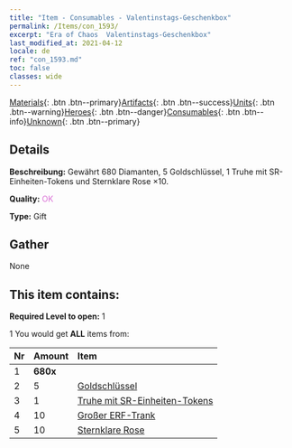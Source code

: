 ```yaml
---
title: "Item - Consumables - Valentinstags-Geschenkbox"
permalink: /Items/con_1593/
excerpt: "Era of Chaos  Valentinstags-Geschenkbox"
last_modified_at: 2021-04-12
locale: de
ref: "con_1593.md"
toc: false
classes: wide
---
```

 [Materials](/de/Items/){: .btn .btn--primary}[Artifacts](/de/Items/Artifacts/){: .btn .btn--success}[Units](/de/Items/Units/){: .btn .btn--warning}[Heroes](/de/Items/Heroes/){: .btn .btn--danger}[Consumables](/de/Items/Consumables/){: .btn .btn--info}[Unknown](/de/Items/Unknown/){: .btn .btn--primary}

## Details
 **Beschreibung:** Gewährt 680 Diamanten, 5 Goldschlüssel, 1 Truhe mit SR-Einheiten-Tokens und Sternklare Rose ×10.

 **Quality:** <span style="color: #DA70D6">OK</span>

 **Type:** Gift

## Gather

  None

## This item contains:

 **Required Level to open:** 1

 1 You would get **ALL** items  from:

  | Nr | Amount |     Item    |
  |:---|:-------|:------------|
  | 1 |  **680x** | <i class="fas fa-gem"/> |  | 
  | 2 | 5 | [Goldschlüssel](/de/Items/con_783/) | 
  | 3 | 1 | [Truhe mit SR-Einheiten-Tokens](/de/Items/con_1597/) | 
  | 4 | 10 | [Großer ERF-Trank](/de/Items/con_702/) | 
  | 5 | 10 | [Sternklare Rose](/de/Items/con_812/) | 
